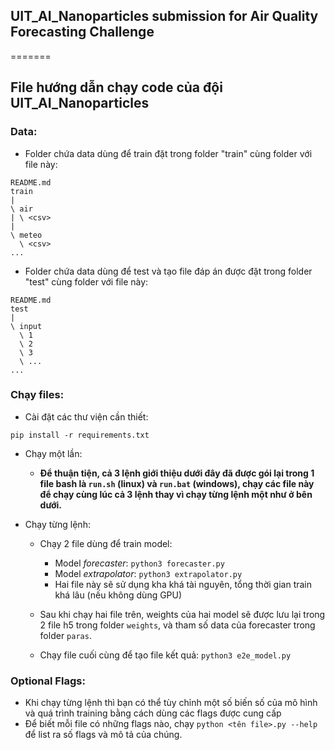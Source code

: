 ## UIT_AI_Nanoparticles submission for Air Quality Forecasting Challenge
=======
## File hướng dẫn chạy code của đội UIT_AI_Nanoparticles


### Data:
- Folder chứa data dùng để train đặt trong folder "train" cùng folder với file này:
```
README.md
train
|
\ air
| \ <csv>
|
\ meteo
  \ <csv>
...
```

- Folder chứa data dùng để test và tạo file đáp án được đặt trong folder "test" cùng folder với file này:
```
README.md
test
|
\ input
  \ 1
  \ 2
  \ 3
  \ ...
...
```

### Chạy files:
- Cài đặt các thư viện cần thiết:
```
pip install -r requirements.txt
```

- Chạy một lần:
    + __Để thuận tiện, cả 3 lệnh giới thiệu dưới đây đã được gói lại trong 1 file bash là `run.sh` (linux) và `run.bat` (windows), chạy các file này để chạy cùng lúc cả 3 lệnh thay vì chạy từng lệnh một như ở bên dưới.__

- Chạy từng lệnh:
    - Chạy 2 file dùng để train model:
        + Model _forecaster_: `python3 forecaster.py`
        + Model _extrapolator_: `python3 extrapolator.py`
        + Hai file này sẽ sử dụng kha khá tài nguyên, tổng thời gian train khá lâu (nếu không dùng GPU)

    - Sau khi chạy hai file trên, weights của hai model sẽ được lưu lại trong 2 file h5 trong folder `weights`, và tham số data của forecaster trong folder `paras`.

    - Chạy file cuối cùng để tạo file kết quả: `python3 e2e_model.py`
    
 ### Optional Flags:
 - Khi chạy từng lệnh thì bạn có thể tùy chỉnh một số biến số của mô hình và quá trình training bằng cách dùng các flags được cung cấp
 - Để biết mỗi file có những flags nào, chạy `python <tên file>.py --help` để list ra số flags và mô tả của chúng.
